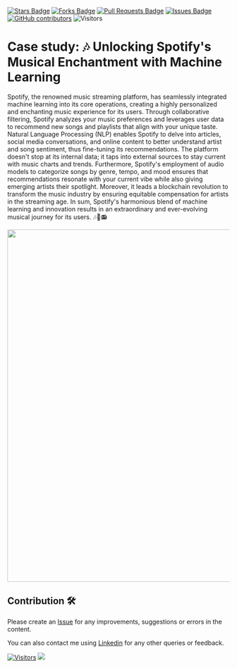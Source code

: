 <a href="https://github.com/drshahizan/BDM/stargazers"><img src="https://img.shields.io/github/stars/drshahizan/BDM" alt="Stars Badge"/></a>
<a href="https://github.com/drshahizan/BDM/network/members"><img src="https://img.shields.io/github/forks/drshahizan/BDM" alt="Forks Badge"/></a>
<a href="https://github.com/drshahizan/BDM/pulls"><img src="https://img.shields.io/github/issues-pr/drshahizan/BDM" alt="Pull Requests Badge"/></a>
<a href="https://github.com/drshahizan/BDM"><img src="https://img.shields.io/github/issues/drshahizan/BDM" alt="Issues Badge"/></a>
<a href="https://github.com/drshahizan/BDM/graphs/contributors"><img alt="GitHub contributors" src="https://img.shields.io/github/contributors/drshahizan/BDM?color=2b9348"></a>
![Visitors](https://api.visitorbadge.io/api/visitors?path=https%3A%2F%2Fgithub.com%2Fdrshahizan%2BDM&labelColor=%23d9e3f0&countColor=%23697689&style=flat)



# Case study: 🎶 Unlocking Spotify's Musical Enchantment with Machine Learning

Spotify, the renowned music streaming platform, has seamlessly integrated machine learning into its core operations, creating a highly personalized and enchanting music experience for its users. Through collaborative filtering, Spotify analyzes your music preferences and leverages user data to recommend new songs and playlists that align with your unique taste. Natural Language Processing (NLP) enables Spotify to delve into articles, social media conversations, and online content to better understand artist and song sentiment, thus fine-tuning its recommendations. The platform doesn't stop at its internal data; it taps into external sources to stay current with music charts and trends. Furthermore, Spotify's employment of audio models to categorize songs by genre, tempo, and mood ensures that recommendations resonate with your current vibe while also giving emerging artists their spotlight. Moreover, it leads a blockchain revolution to transform the music industry by ensuring equitable compensation for artists in the streaming age. In sum, Spotify's harmonious blend of machine learning and innovation results in an extraordinary and ever-evolving musical journey for its users. 🎶🤖📻

<p align="center">
<img src="../images/spotify.gif"  height="800" />
</p>


## Contribution 🛠️
Please create an [Issue](https://github.com/drshahizan/BDM/issues) for any improvements, suggestions or errors in the content.

You can also contact me using [Linkedin](https://www.linkedin.com/in/drshahizan/) for any other queries or feedback.

[![Visitors](https://api.visitorbadge.io/api/visitors?path=https%3A%2F%2Fgithub.com%2Fdrshahizan&labelColor=%23697689&countColor=%23555555&style=plastic)](https://visitorbadge.io/status?path=https%3A%2F%2Fgithub.com%2Fdrshahizan)
![](https://hit.yhype.me/github/profile?user_id=81284918)



